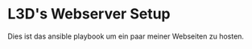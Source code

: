  L3D's Webserver Setup
=======================

Dies ist das ansible playbook um ein paar meiner Webseiten zu hosten.


